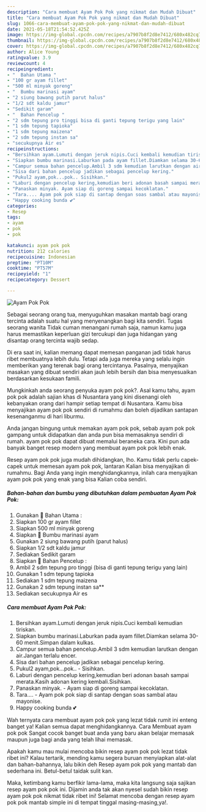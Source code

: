 ```yaml
---
description: "Cara membuat Ayam Pok Pok yang nikmat dan Mudah Dibuat"
title: "Cara membuat Ayam Pok Pok yang nikmat dan Mudah Dibuat"
slug: 1066-cara-membuat-ayam-pok-pok-yang-nikmat-dan-mudah-dibuat
date: 2021-05-18T21:54:52.425Z
image: https://img-global.cpcdn.com/recipes/a7907b8f2d8e7412/680x482cq70/ayam-pok-pok-foto-resep-utama.jpg
thumbnail: https://img-global.cpcdn.com/recipes/a7907b8f2d8e7412/680x482cq70/ayam-pok-pok-foto-resep-utama.jpg
cover: https://img-global.cpcdn.com/recipes/a7907b8f2d8e7412/680x482cq70/ayam-pok-pok-foto-resep-utama.jpg
author: Alice Young
ratingvalue: 3.9
reviewcount: 4
recipeingredient:
- "  Bahan Utama "
- "100 gr ayam fillet"
- "500 ml minyak goreng"
- "  Bumbu marinasi ayam"
- "2 siung bawang putih parut halus"
- "1/2 sdt kaldu jamur"
- "Sedikit garam"
- "  Bahan Pencelup "
- "2 sdm tepung pro tinggi bisa di ganti tepung terigu yang lain"
- "1 sdm tepung tapioka"
- "1 sdm tepung maizena"
- "2 sdm tepung instan sa"
- "secukupnya Air es"
recipeinstructions:
- "Bersihkan ayam.Lumuti dengan jeruk nipis.Cuci kembali kemudian tiriskan."
- "Siapkan bumbu marinasi.Laburkan pada ayam fillet.Diamkan selama 30-60 menit.Simpan dalam kulkas."
- "Campur semua bahan pencelup.Ambil 3 sdm kemudian larutkan dengan air.Jangan terlalu encer."
- "Sisa dari bahan pencelup jadikan sebagai pencelup kering."
- "Pukul2 ayam,pok...pok.. Sisihkan."
- "Laburi dengan pencelup kering,kemudian beri adonan basah sampai merata.Kasih adonan kering kembali.Sisihkan."
- "Panaskan minyak. Ayam siap di goreng sampai kecoklatan."
- "Tara.... Ayam pok pok siap di santap dengan soas sambal atau mayonise."
- "Happy cooking bunda 💕"
categories:
- Resep
tags:
- ayam
- pok
- pok

katakunci: ayam pok pok 
nutrition: 212 calories
recipecuisine: Indonesian
preptime: "PT10M"
cooktime: "PT57M"
recipeyield: "1"
recipecategory: Dessert

---
```



![Ayam Pok Pok](https://img-global.cpcdn.com/recipes/a7907b8f2d8e7412/680x482cq70/ayam-pok-pok-foto-resep-utama.jpg)

Sebagai seorang orang tua, menyuguhkan masakan mantab bagi orang tercinta adalah suatu hal yang menyenangkan bagi kita sendiri. Tugas seorang  wanita Tidak cuman menangani rumah saja, namun kamu juga harus memastikan keperluan gizi tercukupi dan juga hidangan yang disantap orang tercinta wajib sedap.

Di era  saat ini, kalian memang dapat memesan panganan jadi tidak harus ribet membuatnya lebih dulu. Tetapi ada juga mereka yang selalu ingin memberikan yang terenak bagi orang tercintanya. Pasalnya, menyajikan masakan yang dibuat sendiri akan jauh lebih bersih dan bisa menyesuaikan berdasarkan kesukaan famili. 



Mungkinkah anda seorang penyuka ayam pok pok?. Asal kamu tahu, ayam pok pok adalah sajian khas di Nusantara yang kini disenangi oleh kebanyakan orang dari hampir setiap tempat di Nusantara. Kamu bisa menyajikan ayam pok pok sendiri di rumahmu dan boleh dijadikan santapan kesenanganmu di hari liburmu.

Anda jangan bingung untuk memakan ayam pok pok, sebab ayam pok pok gampang untuk didapatkan dan anda pun bisa memasaknya sendiri di rumah. ayam pok pok dapat dibuat memalui beraneka cara. Kini pun ada banyak banget resep modern yang membuat ayam pok pok lebih enak.

Resep ayam pok pok juga mudah dihidangkan, lho. Kamu tidak perlu capek-capek untuk memesan ayam pok pok, lantaran Kalian bisa menyajikan di rumahmu. Bagi Anda yang ingin menghidangkannya, inilah cara menyajikan ayam pok pok yang enak yang bisa Kalian coba sendiri.

<!--inarticleads1-->

##### Bahan-bahan dan bumbu yang dibutuhkan dalam pembuatan Ayam Pok Pok:

1. Gunakan  💖 Bahan Utama :
1. Siapkan 100 gr ayam fillet
1. Siapkan 500 ml minyak goreng
1. Siapkan  💖 Bumbu marinasi ayam
1. Gunakan 2 siung bawang putih (parut halus)
1. Siapkan 1/2 sdt kaldu jamur
1. Sediakan Sedikit garam
1. Siapkan  💖 Bahan Pencelup :
1. Ambil 2 sdm tepung pro tinggi (bisa di ganti tepung terigu yang lain)
1. Gunakan 1 sdm tepung tapioka
1. Sediakan 1 sdm tepung maizena
1. Gunakan 2 sdm tepung instan sa**
1. Sediakan secukupnya Air es




<!--inarticleads2-->

##### Cara membuat Ayam Pok Pok:

1. Bersihkan ayam.Lumuti dengan jeruk nipis.Cuci kembali kemudian tiriskan.
1. Siapkan bumbu marinasi.Laburkan pada ayam fillet.Diamkan selama 30-60 menit.Simpan dalam kulkas.
1. Campur semua bahan pencelup.Ambil 3 sdm kemudian larutkan dengan air.Jangan terlalu encer.
1. Sisa dari bahan pencelup jadikan sebagai pencelup kering.
1. Pukul2 ayam,pok...pok.. - Sisihkan.
1. Laburi dengan pencelup kering,kemudian beri adonan basah sampai merata.Kasih adonan kering kembali.Sisihkan.
1. Panaskan minyak. - Ayam siap di goreng sampai kecoklatan.
1. Tara.... - Ayam pok pok siap di santap dengan soas sambal atau mayonise.
1. Happy cooking bunda 💕




Wah ternyata cara membuat ayam pok pok yang lezat tidak rumit ini enteng banget ya! Kalian semua dapat menghidangkannya. Cara Membuat ayam pok pok Sangat cocok banget buat anda yang baru akan belajar memasak maupun juga bagi anda yang telah lihai memasak.

Apakah kamu mau mulai mencoba bikin resep ayam pok pok lezat tidak ribet ini? Kalau tertarik, mending kamu segera buruan menyiapkan alat-alat dan bahan-bahannya, lalu bikin deh Resep ayam pok pok yang mantab dan sederhana ini. Betul-betul taidak sulit kan. 

Maka, ketimbang kamu berfikir lama-lama, maka kita langsung saja sajikan resep ayam pok pok ini. Dijamin anda tak akan nyesel sudah bikin resep ayam pok pok nikmat tidak ribet ini! Selamat mencoba dengan resep ayam pok pok mantab simple ini di tempat tinggal masing-masing,ya!.

